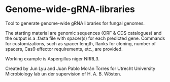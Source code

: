 # Genome-wide-gRNA-libraries
Tool to generate genome-wide gRNA libraries for fungal genomes.

The starting material are genomic sequences (ORF & CDS catalogues) and the output is a .fasta file with spacer(s) for each predicted gene. Commands for customizations, such as spacer length, flanks for cloning, number of spacers, Cas9 effector requirements, etc., are provided.

Working example is Aspergillus niger NRRL3.


Created by Jun Lyu and Juan Pablo Morán Torres for Utrecht University Microbiology lab un der supervision of H. A. B. Wösten.
